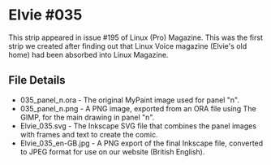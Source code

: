 Elvie #035
==========
This strip appeared in issue #195 of Linux (Pro) Magazine. This was the first strip we created after finding out
that Linux Voice magazine (Elvie's old home) had been absorbed into Linux Magazine.

File Details
------------
* 035_panel_n.ora     - The original MyPaint image used for panel "n".
* 035_panel_n.png     - A PNG image, exported from an ORA file using The GIMP, for the main drawing in panel "n".
* Elvie_035.svg       - The Inkscape SVG file that combines the panel images with frames and text to create the comic.
* Elvie_035_en-GB.jpg - A PNG export of the final Inkscape file, converted to JPEG format for use on our website (British English).

